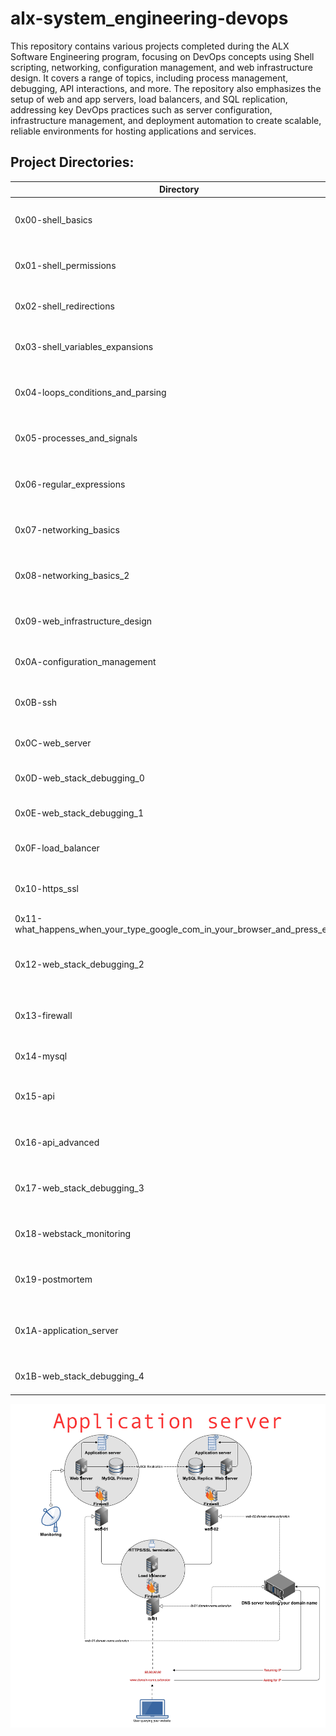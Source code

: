 # alx-system_engineering-devops

This repository contains various projects completed during the ALX Software Engineering program, focusing on DevOps concepts using Shell scripting, networking, configuration management, and web infrastructure design. It covers a range of topics, including process management, debugging, API interactions, and more. The repository also emphasizes the setup of web and app servers, load balancers, and SQL replication, addressing key DevOps practices such as server configuration, infrastructure management, and deployment automation to create scalable, reliable environments for hosting applications and services.

## Project Directories:

| Directory                                      | Description                                             |
|------------------------------------------------|---------------------------------------------------------|
| 0x00-shell_basics                              | Basic Shell commands and file navigation                |
| 0x01-shell_permissions                         | Working with file permissions in Shell                  |
| 0x02-shell_redirections                        | Redirecting input/output in Shell                       |
| 0x03-shell_variables_expansions                | Variables and expansions in Shell scripting             |
| 0x04-loops_conditions_and_parsing              | Loops, conditions, and parsing in Shell                 |
| 0x05-processes_and_signals                     | Managing processes and signals in Shell                 |
| 0x06-regular_expressions                       | Regular expressions and pattern matching                |
| 0x07-networking_basics                         | Basic networking concepts using Shell                   |
| 0x08-networking_basics_2                       | Advanced networking basics in Shell                     |
| 0x09-web_infrastructure_design                 | Web infrastructure and design principles                |
| 0x0A-configuration_management                  | Configuration management using Puppet                   |
| 0x0B-ssh                                       | SSH and remote server management                        |
| 0x0C-web_server                                | Web server setup and management                         |
| 0x0D-web_stack_debugging_0                     | Debugging web stack issues                              |
| 0x0E-web_stack_debugging_1                     | Advanced web stack debugging                            |
| 0x0F-load_balancer                             | Load balancing in web servers                           |
| 0x10-https_ssl                                 | Setting up HTTPS and SSL certificates                   |
| 0x11-what_happens_when_your_type_google_com_in_your_browser_and_press_enter | Web request flow analysis  |
| 0x12-web_stack_debugging_2                     | Further debugging techniques for web stacks             |
| 0x13-firewall                                  | Configuring and managing firewalls                      |
| 0x14-mysql                                     | Database management using MySQL                         |
| 0x15-api                                       | Working with APIs and integrating web services          |
| 0x16-api_advanced                              | Advanced API usage and interactions                     |
| 0x17-web_stack_debugging_3                     | Debugging: Fixing Apache 500 error                      |
| 0x18-webstack_monitoring                       | Monitoring web stack performance and uptime             |
| 0x19-postmortem                                | Analyzing and reporting system failures                 |
| 0x1A-application_server                        | Configuring and deploying application servers           |
| 0x1B-web_stack_debugging_4                     | Advanced web stack debugging                            |

![Web infrastructure](./Application%20server.jpg)